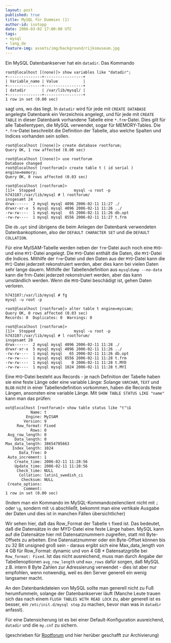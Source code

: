 ```yaml
---
layout: post
published: true
title: MySQL für Dummies (1)
author-id: isotopp
date: 2006-03-02 17:00:00 UTC
tags:
- mysql
- lang_de
feature-img: assets/img/background/rijksmuseum.jpg
---
```


Ein MySQL Datenbankserver hat ein `datadir`. Das Kommando

```console
root@localhost [(none)]> show variables like "datadir";
+---------------+-----------------+
| Variable_name | Value           |
+---------------+-----------------+
| datadir       | /var/lib/mysql/ |
+---------------+-----------------+
1 row in set (0.00 sec)
```

sagt uns, wo das liegt.
In `datadir` wird für jede mit `CREATE DATABASE` angelegte Datenbank ein Verzeichnis angelegt, und für jede mit `CREATE TABLE` in dieser Datenbank vorhandene Tabelle eine `*.frm`-Datei. 
Dies gilt für alle Tabellentypen, die MySQL verwendet, sogar für MEMORY-Tables. 
Die `*.frm`-Datei beschreibt die Definition der Tabelle, also welche Spalten und Indices vorhanden sein sollen.

```console
root@localhost [(none)]> create database rootforum;
Query OK, 1 row affected (0.00 sec)

root@localhost [(none)]> use rootforum
Database changed
root@localhost [rootforum]> create table t ( id serial ) engine=memory;
Query OK, 0 rows affected (0.03 sec)

root@localhost [rootforum]>
[1]+  Stopped                 mysql -u root -p
h743107:/var/lib/mysql # l rootforum/
insgesamt 24
drwx------  2 mysql mysql 4096 2006-02-11 11:27 ./
drwxr-xr-x  5 mysql mysql 4096 2006-02-11 11:26 ../
-rw-rw----  1 mysql mysql   65 2006-02-11 11:26 db.opt
-rw-rw----  1 mysql mysql 8556 2006-02-11 11:27 t.frm
```

Die `db.opt` sind übrigens die beim Anlegen der Datenbank verwendeten Datenbankoptionen, also der `DEFAULT CHARACTER SET` und die `DEFAULT COLLATION`.

Für eine MyISAM-Tabelle werden neben der `frm`-Datei auch noch eine `MYD`- und eine `MYI`-Datei angelegt.
Die `MYD`-Datei enthält die Daten, die `MYI`-Datei die Indices.
Mithilfe der `frm`-Datei und den Daten aus der `MYD`-Datei kann die `MYI`-Datei jederzeit rekonstruiert werden, aber dies kann bei vielen Daten sehr lange dauern.
Mithilfe der Tabellendefinition aus `mysqldump --no-data` kann die frm-Datei jederzeit rekonstruiert werden, aber das kann umständlich werden. 
Wenn die `MYD`-Datei beschädigt ist, gehen Daten verloren.

```console
h743107:/var/lib/mysql # fg
mysql -u root -p

root@localhost [rootforum]> alter table t engine=myisam;
Query OK, 0 rows affected (0.03 sec)
Records: 0  Duplicates: 0  Warnings: 0

root@localhost [rootforum]>
[1]+  Stopped                 mysql -u root -p
h743107:/var/lib/mysql # l rootforum/
insgesamt 28
drwx------  2 mysql mysql 4096 2006-02-11 11:28 ./
drwxr-xr-x  5 mysql mysql 4096 2006-02-11 11:26 ../
-rw-rw----  1 mysql mysql   65 2006-02-11 11:26 db.opt
-rw-rw----  1 mysql mysql 8556 2006-02-11 11:28 t.frm
-rw-rw----  1 mysql mysql    0 2006-02-11 11:28 t.MYD
-rw-rw----  1 mysql mysql 1024 2006-02-11 11:28 t.MYI
```

Eine `MYD`-Datei besteht aus Records - je nach Definition der Tabelle haben sie eine feste Länge oder eine variable Länge:
Solange `VARCHAR`, `TEXT` und `BLOB` nicht in einer Tabellendefinition vorkommen, haben die Records feste Längen, ansonsten eine variable Länge.
Mit `SHOW TABLE STATUS LIKE "name"` kann man das prüfen:

```console
oot@localhost [rootforum]> show table status like "t"\G
           Name: t
         Engine: MyISAM
        Version: 9
     Row_format: Fixed
           Rows: 0
 Avg_row_length: 0
    Data_length: 0
Max_data_length: 38654705663
   Index_length: 1024
      Data_free: 0
 Auto_increment: 1
    Create_time: 2006-02-11 11:28:56
    Update_time: 2006-02-11 11:28:56
     Check_time: NULL
      Collation: latin1_swedish_ci
       Checksum: NULL
 Create_options:
        Comment:
1 row in set (0.00 sec)
```

(Indem man ein Kommando im MySQL-Kommandozeilenclient nicht mit `;` oder `\g`, sondern mit `\G` abschließt, bekommt man eine vertikale Ausgabe der Daten und dies ist in manchen Fällen übersichtlicher)

Wir sehen hier, daß das Row_Format der Tabelle `t` fixed ist.
Das bedeutet, daß die Datensätze in der MYD-Datei eine feste Länge haben.
MySQL kann auf die Datensätze hier mit Datensatznummern zugreifen, statt mit Byte-Offsets zu arbeiten. 
Eine Datensatznummer oder ein Byte-Offset können bis zu 32 Bit unsigned groß sein - daraus ergibt sich eine Max_data_length von 4 GB für Row_Format:
dynamic und von 4 GB \* Datensatzgröße bei `Row_format: Fixed`.
Ist das nicht ausreichend, muss man durch Angabe der Tabellenoptionen `avg_row_length` und `max_rows` dafür sorgen, daß MySQL z.B. intern 8 Byte Zahlen zur Adressierung verwendet - dies ist aber nur empfohlen, wenn notwendig, weil es den Server generell ein wenig langsamer macht.

An den Datenbankdateien von MySQL sollte man generell nicht zu Fuß herumfummeln, solange der Datenbankserver läuft (Manche Leute trauen sich das nach einem `FLUSH TABLES WITH READ LOCK` zu, aber generell ist es besser, ein `/etc/init.d/mysql stop` zu machen, bevor man was in `datadir` anfasst).

Für eine Datensicherung ist es bei einer Default-Konfiguration ausreichend, `datadir` und die `my.cnf` zu sichern.

(geschrieben für 
[Rootforum](http://www.rootforum.de/forum/viewforum.php?f=23) 
und hier herüber geschafft zur Archivierung)
